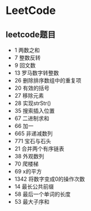 # LeetCode

## leetcode题目

+ 1 两数之和
+ 7 整数反转
+ 9 回文数
+ 13 罗马数字转整数
+ 26 删除排序数组中的重复项
+ 20 有效的括号
+ 27 移除元素
+ 28 实现strStr()
+ 35 搜索插入位置
+ 67 二进制求和
+ 66 加一
+ 665 非递减数列
+ 771 宝石与石头
+ 21 合并两个有序链表
+ 38 外观数列
+ 70 爬楼梯
+ 69 x的平方
+ 1342 将数字变成0的操作次数
+ 14 最长公共前缀
+ 58 最后一个单词的长度
+ 53 最大子序和